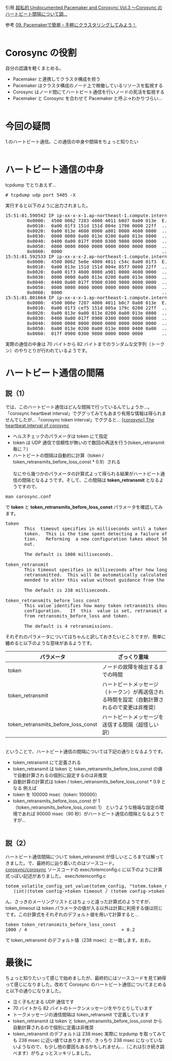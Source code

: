 引用
[超私的 Undocumented Pacemaker and Corosync Vol.3 〜Corosync のハートビート間隔について調…](https://cloudpack.media/6575 "超私的 Undocumented Pacemaker and Corosync Vol.3 〜Corosync のハートビート間隔について調…")

参考
[09. Pacemakerで簡単・手軽にクラスタリングしてみよう！](http://sourceforge.jp/projects/linux-ha/docs/Pacemaker_OSC2010Hokkaido_20100626/ja/1/Pacemaker_OSC2010Hokkaido_20100626.pdf "09. Pacemakerで簡単・手軽にクラスタリングしてみよう！")
<br/><br/>
# Corosync の役割
自分の認識を軽くまとめる。

- Pacemaker と連携してクラスタ構成を担う
- Pacemaker はクラスタ構成のノード上で稼働しているリソースを監視する
- Corosync はノード間にてハートビート通信を行いノードの死活を監視する
- Pacemaker と Corosync を合わせて Pacemaker と呼ぶ→わかりづらい…
<br/><br/>
# 今回の疑問
1.のハートビート通信。この通信の中身や間隔をちょっと知りたい
<br/><br/>
# ハートビート通信の中身
tcpdump でとりあえず…
<pre>
# tcpdump udp port 5405 -X
</pre>
実行すると以下のように出力されました。
<pre>
15:51:01.590542 IP ip-xx-x-x-1.ap-northeast-1.compute.internal.netsupport > ip-xx-x-x-2.ap-northeast-1.compute.internal.netsupport: UDP, length 70
        0x0000:  4500 0062 7283 4000 4011 b0d7 0a00 013e  E..br.@.@......>
        0x0010:  0a00 01f3 151d 151d 004e 1790 0000 22ff  .........N....".
        0x0020:  0a00 013e 4600 0000 a801 0000 4600 0000  ...>F.......F...
        0x0030:  0000 0000 0a00 013e 0200 0a00 013e 0800  .......>.....>..
        0x0040:  0400 0a00 017f 0900 0300 9800 0000 0000  ................
        0x0050:  0000 0000 0000 0000 0000 0000 0000 0000  ................
        0x0060:  0000                                     ..
15:51:01.592533 IP ip-xx-x-x-2.ap-northeast-1.compute.internal.netsupport > ip-xx-x-x-1.ap-northeast-1.compute.internal.netsupport: UDP, length 70
        0x0000:  4500 0062 5e0e 4000 4011 c54c 0a00 01f3  E..b^.@.@..L....
        0x0010:  0a00 013e 151d 151d 004e 85f7 0000 22ff  ...>.....N....".
        0x0020:  0a00 01f3 4600 0000 a901 0000 4600 0000  ....F.......F...
        0x0030:  0000 0000 0a00 013e 0200 0a00 013e 0800  .......>.....>..
        0x0040:  0400 0a00 017f 0900 0300 9800 0000 0000  ................
        0x0050:  0000 0000 0000 0000 0000 0000 0000 0000  ................
        0x0060:  0000                                     ..
15:51:01.801664 IP ip-xx-x-x-1.ap-northeast-1.compute.internal.52981 > ip-xx-x-x-2.ap-northeast-1.compute.internal.netsupport: UDP, length 82
        0x0000:  4500 006e 7287 4000 4011 b0c7 0a00 013e  E..nr.@.@......>
        0x0010:  0a00 01f3 cef5 151d 005a 179c 0200 22ff  .........Z....".
        0x0020:  0a00 013e 0a00 013e 0200 0a00 013e 0800  ...>...>.....>..
        0x0030:  0400 0a00 017f 0900 0300 0000 0000 0000  ................
        0x0040:  0000 0000 0000 0000 0000 0000 0000 0000  ................
        0x0050:  0a00 013e 0200 0a00 013e 0800 0400 0a00  ...>.....>......
        0x0060:  017f 0900 0300 9800 0000 0000 0000       ..............
</pre>
実際の通信の中身は 70 バイトから 82 バイトまでのランダムな文字列（トークン）のやりとりが行われているようです。
<br/>
# ハートビート通信の間隔
## 説（1）
では、このハートビート通信はどんな間隔で行っているんでしょうか…。「corosync heartbeat interval」でググってみてもあまり有用な情報は得られませんでしたが…「corosync token interval」でググると…
[[corosync] The heartbeat interval of corosync](http://lists.corosync.org/pipermail/discuss/2011-December/000295.html "[corosync] The heartbeat interval of corosync")
- ヘルスチェックのパラメータは token にて指定
- token は UDP 通信で信頼性が無いので数回の再送を行う(token_retransmit 毎に？)
- ハートビートの間隔は自動的に計算（token / token_retransmits_before_loss_const * 0.9）される
<br/><br/>
なにやら幾つかのパラメータの計算式よって得られる結果がハートビート通信の間隔となるようです。そして、この間隔は **token_retransmit** となるようですので、
<pre>
man corosync.conf
</pre>
で **token** と **token_retransmits_before_loss_const** パラメータを確認してみます。
<pre>
token
       This  timeout specifies in milliseconds until a token loss is declared after not receiving a
       token.  This is the time spent detecting a failure of a processor in the current  configura‐
       tion.   Reforming  a new configuration takes about 50 milliseconds in addition to this time‐
       out.
 
       The default is 1000 milliseconds.
 
token_retransmit
       This timeout specifies in milliseconds after how long before receiving a token the  token  is
       retransmitted.  This will be automatically calculated if token is modified.  It is not recom‐
       mended to alter this value without guidance from the corosync community.
 
       The default is 238 milliseconds.
 
token_retransmits_before_loss_const
       This value identifies how many token retransmits should be attempted  before  forming  a  new
       configuration.   If  this  value is set, retransmit and hold will be automatically calculated
       from retransmits_before_loss and token.
 
       The default is 4 retransmissions.
</pre>
それぞれのパラメータについてはちゃんと訳しておきたいところですが、簡単に纏めると以下のような意味があるようです。
<br/>

|パラメータ | ざっくり意味 |
|--- |--- |
|token|ノードの故障を検出するまでの時間|
|token_retransmit|ハートビートメッセージ（トークン）が再送信される時間を設定（自動計算されるので変更は非推奨）|
|token_retransmits_before_loss_const|ハートビートメッセージを送信する間隔（超怪しい訳）|

<br/>
ということで、ハートビート通信の間隔については下記の通りとなるようです。
<br/>

- token_retransmit にて定義される
- token_retransmit は token と token_retransmits_before_loss_const の値で自動計算されるの個別に設定するのは非推奨
- 自動計算の計算式は token / token_retransmits_before_loss_const * 0.9 となる
例えば
- token を 100000 msec（token: 100000）
- token_retransmits_before_loss_const が 1（token_retransmits_before_loss_const: 1）
というような極端な設定の環境であれば 90000 msec（90 秒）がハートビート通信の間隔となるようですが…
<br/><br/>
## 説（2）
ハートビート通信間隔について token_retransmit が怪しいところまでは解ってきました。で、最終的に辿り着いたのはソースコード。
<br/>
[corosync/corosync](https://github.com/corosync/corosync "corosync/corosync")
ソースコードの exec/totemconfig.c に以下のように計算式っぽい記述がありました。
exec/totemconfig.c
<pre>
totem_volatile_config_set_value(totem_config, "totem.token_retransmit", deleted_key,
   (int)(totem_config->token_timeout / (totem_config->token_retransmits_before_loss_const + 0.2)), 0);
</pre>
ん、さっきのメーリングリストとはちょっと違った計算式のようですが、 token_timeout は token パラメータの値が入る以外は計算に利用する値は同じです。この計算式をそれぞれのデフォルト値を用いて計算すると…
<pre>
token token_retransmits_before_loss_const
1000 / 4                                   + 0.2
</pre>
で token_retransmit のデフォルト値（238 msec）と一致します。おお。
# 最後に
ちょっと知りたいって感じで始めましたが、最終的にはソースコードを見て納得って感じになりました。改めて Corosync のハートビート通信についてまとめると以下の通りになりました。
- 泣く子もだまる UDP 通信です
- 70 バイトから 82 バイトのトークンメッセージをやりとりしています
- トークメッセージの通信間隔は token_retransmit で定義しています
- token_retransmit は token と token_retransmits_before_loss_const から自動計算されるので個別に定義は非推奨
- token_retransmit のデフォルトは 238 msec
実際に tcpdump を取ってみても 238 msec に近い値ではありますが、きっちり 238 msec になっていないようなので、も少し他の要因もあるかもしれません…（これは引き続き調べます）がちょっとスッキリしました。
